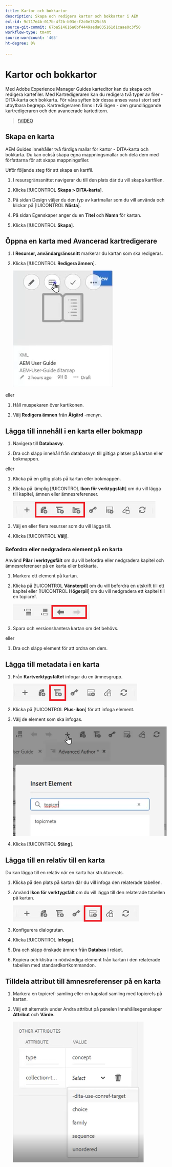 ```yaml
---
title: Kartor och bokkartor
description: Skapa och redigera kartor och bokkartor i AEM
exl-id: 9c717e4b-017b-4f2b-b93e-f2c0e7525c55
source-git-commit: 67ba514616a0bf4449aeda035161d1caae0c3f50
workflow-type: tm+mt
source-wordcount: '465'
ht-degree: 0%

---
```


# Kartor och bokkartor

Med Adobe Experience Manager Guides karteditor kan du skapa och redigera kartefiler. Med Kartredigeraren kan du redigera två typer av filer - DITA-karta och bokkarta. För våra syften bör dessa anses vara i stort sett utbytbara begrepp.
Kartredigeraren finns i två lägen - den grundläggande kartredigeraren och den avancerade karteditorn.

>[!VIDEO](https://video.tv.adobe.com/v/342766?quality=12&learn=on)

## Skapa en karta

AEM Guides innehåller två färdiga mallar för kartor - DITA-karta och bokkarta. Du kan också skapa egna mappningsmallar och dela dem med författarna för att skapa mappningsfiler.

Utför följande steg för att skapa en kartfil.

1. I resursgränssnittet navigerar du till den plats där du vill skapa kartfilen.

1. Klicka [!UICONTROL **Skapa > DITA-karta**].

1. På sidan Design väljer du den typ av kartmallar som du vill använda och klickar på [!UICONTROL **Nästa**].

1. På sidan Egenskaper anger du en **Titel** och **Namn** för kartan.

1. Klicka [!UICONTROL **Skapa**].

## Öppna en karta med Avancerad kartredigerare

1. I **Resurser, användargränssnitt** markerar du kartan som ska redigeras.

1. Klicka [!UICONTROL **Redigera ämnen**].

   ![Redigera ämnesgränssnitt](images/lesson-14/edit-topics.png)

eller

1. Håll muspekaren över kartikonen.

1. Välj **Redigera ämnen** från **Åtgärd** -menyn.


## Lägga till innehåll i en karta eller bokmapp

1. Navigera till **Databasvy**.

1. Dra och släpp innehåll från databasvyn till giltiga platser på kartan eller bokmappen.

eller

1. Klicka på en giltig plats på kartan eller bokmappen.

1. Klicka på lämplig [!UICONTROL **Ikon för verktygsfält**] om du vill lägga till kapitel, ämnen eller ämnesreferenser.

   ![Ikoner i verktygsfältet](images/lesson-14/toolbar-icons.png)

1. Välj en eller flera resurser som du vill lägga till.

1. Klicka [!UICONTROL **Välj**].

### Befordra eller nedgradera element på en karta

Använd **Pilar i verktygsfält** om du vill befordra eller nedgradera kapitel och ämnesreferenser på en karta eller bokkarta.

1. Markera ett element på kartan.

1. Klicka på [!UICONTROL **Vänsterpil**] om du vill befordra en utskrift till ett kapitel eller [!UICONTROL **Högerpil**] om du vill nedgradera ett kapitel till en topicref.

   ![Pilikoner](images/lesson-14/toolbar-arrows.png)

1. Spara och versionshantera kartan om det behövs.

eller

1. Dra och släpp element för att ordna om dem.

## Lägga till metadata i en karta

1. Från **Kartverktygsfältet** infogar du en ämnesgrupp.

   ![Lägg till attribut](images/lesson-14/add-topicgroup.png)

1. Klicka på [!UICONTROL **Plus-ikon**] för att infoga element.

1. Välj de element som ska infogas.

   ![Infoga metadata](images/lesson-14/insert-metadata.png)

1. Klicka [!UICONTROL **Stäng**].

## Lägga till en relativ till en karta

Du kan lägga till en relativ när en karta har strukturerats.

1. Klicka på den plats på kartan där du vill infoga den relaterade tabellen.

1. Använd **Ikon för verktygsfält** om du vill lägga till den relaterade tabellen på kartan.

   ![Ikon för omtabell](images/lesson-14/reltable-icon.png)

1. Konfigurera dialogrutan.

1. Klicka [!UICONTROL **Infoga**].

1. Dra och släpp önskade ämnen från **Databas** i reläet.

1. Kopiera och klistra in nödvändiga element från kartan i den relaterade tabellen med standardkortkommandon.

## Tilldela attribut till ämnesreferenser på en karta

1. Markera en topicref-samling eller en kapslad samling med topicrefs på kartan.

1. Välj ett alternativ under Andra attribut på panelen Innehållsegenskaper **Attribut** och **Värde.**

   ![Lägg till attribut](images/lesson-14/add-attribute.png)
